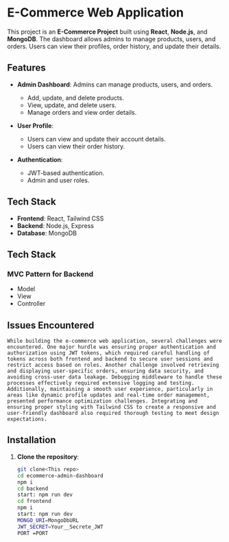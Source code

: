# E-Commerce Web Application

This project is an **E-Commerce Project** built using **React**, **Node.js**, and **MongoDB**. The dashboard allows admins to manage products, users, and orders. Users can view their profiles, order history, and update their details.

## Features

- **Admin Dashboard**: Admins can manage products, users, and orders.
  - Add, update, and delete products.
  - View, update, and delete users.
  - Manage orders and view order details.
- **User Profile**:

  - Users can view and update their account details.
  - Users can view their order history.

- **Authentication**:
  - JWT-based authentication.
  - Admin and user roles.

## Tech Stack

- **Frontend**: React, Tailwind CSS
- **Backend**: Node.js, Express
- **Database**: MongoDB

## Tech Stack

### MVC Pattern for Backend

- Model
- View
- Controller

## Issues Encountered

```
While building the e-commerce web application, several challenges were encountered. One major hurdle was ensuring proper authentication and authorization using JWT tokens, which required careful handling of tokens across both frontend and backend to secure user sessions and restrict access based on roles. Another challenge involved retrieving and displaying user-specific orders, ensuring data security, and avoiding cross-user data leakage. Debugging middleware to handle these processes effectively required extensive logging and testing. Additionally, maintaining a smooth user experience, particularly in areas like dynamic profile updates and real-time order management, presented performance optimization challenges. Integrating and ensuring proper styling with Tailwind CSS to create a responsive and user-friendly dashboard also required thorough testing to meet design expectations.
```

## Installation

1. **Clone the repository**:

   ```bash
   git clone<This repo>
   cd ecommerce-admin-dashboard
   npm i
   cd backend
   start: npm run dev
   cd frontend
   npm i
   start: npm run dev
   MONGO_URI=MongoDbURL
   JWT_SECRET=Your__Secrete_JWT
   PORT =PORT


   ```
